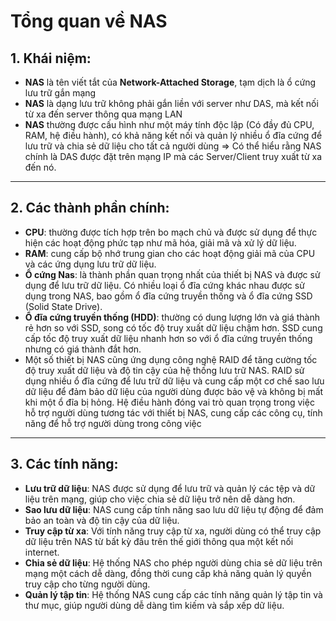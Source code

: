 # Tổng quan về NAS
## 1. Khái niệm:
- **NAS** là tên viết tắt của **Network-Attached Storage**, tạm dịch là ổ cứng lưu trữ gắn mạng
- **NAS** là dạng lưu trữ không phải gắn liền với server như DAS, mà kết nối từ xa đến server thông qua mạng LAN
- **NAS** thường được cấu hình như một máy tính độc lập (Có đầy đủ CPU, RAM, hệ điều hành), có khả năng kết nối và quản lý nhiều ổ đĩa cứng để lưu trữ và chia sẻ dữ liệu cho tất cả người dùng
=> Có thể hiểu rằng NAS chính là DAS được đặt trên mạng IP mà các Server/Client truy xuất từ xa đến nó.
---

## 2. Các thành phần chính: 
- **CPU**: thường được tích hợp trên bo mạch chủ và được sử dụng để thực hiện các hoạt động phức tạp như mã hóa, giải mã và xử lý dữ liệu. 
- **RAM**: cung cấp bộ nhớ trung gian cho các hoạt động giải mã của CPU và các ứng dụng lưu trữ dữ liệu.
- **Ổ cứng Nas**: là thành phần quan trọng nhất của thiết bị NAS và được sử dụng để lưu trữ dữ liệu. Có nhiều loại ổ đĩa cứng khác nhau được sử dụng trong NAS, bao gồm ổ đĩa cứng truyền thống và ổ đĩa cứng SSD (Solid State Drive). 
- **Ổ đĩa cứng truyền thống (HDD)**: thường có dung lượng lớn và giá thành rẻ hơn so với SSD, song có tốc độ truy xuất dữ liệu chậm hơn. SSD cung cấp tốc độ truy xuất dữ liệu nhanh hơn so với ổ đĩa cứng truyền thống nhưng có giá thành đắt hơn.
- Một số thiết bị NAS cũng ứng dụng công nghệ RAID để tăng cường tốc độ truy xuất dữ liệu và độ tin cậy của hệ thống lưu trữ NAS. RAID sử dụng nhiều ổ đĩa cứng để lưu trữ dữ liệu và cung cấp một cơ chế sao lưu dữ liệu để đảm bảo dữ liệu của người dùng được bảo vệ và không bị mất khi một ổ đĩa bị hỏng.
Hệ điều hành đóng vai trò quan trọng trong việc hỗ trợ người dùng tương tác với thiết bị NAS, cung cấp các công cụ, tính năng để hỗ trợ người dùng trong công việc
---

## 3. Các tính năng: 
- **Lưu trữ dữ liệu**: NAS được sử dụng để lưu trữ và quản lý các tệp và dữ liệu trên mạng, giúp cho việc chia sẻ dữ liệu trở nên dễ dàng hơn.
- **Sao lưu dữ liệu**: NAS cung cấp tính năng sao lưu dữ liệu tự động để đảm bảo an toàn và độ tin cậy của dữ liệu.
- **Truy cập từ xa**: Với tính năng truy cập từ xa, người dùng có thể truy cập dữ liệu trên NAS từ bất kỳ đâu trên thế giới thông qua một kết nối internet.
- **Chia sẻ dữ liệu**: Hệ thống NAS cho phép người dùng chia sẻ dữ liệu trên mạng một cách dễ dàng, đồng thời cung cấp khả năng quản lý quyền truy cập cho từng người dùng.
- **Quản lý tập tin**: Hệ thống NAS cung cấp các tính năng quản lý tập tin và thư mục, giúp người dùng dễ dàng tìm kiếm và sắp xếp dữ liệu.
